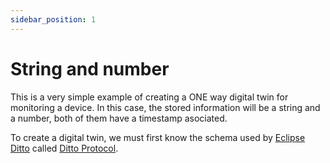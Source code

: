 ```yaml
---
sidebar_position: 1
---
```


# String and number
This is a very simple example of creating a ONE way digital twin for monitoring a device. In this case, the stored information will be a string and a number, both of them have a timestamp asociated.

To create a digital twin, we must first know the schema used by [Eclipse Ditto](https://eclipse.dev/ditto/index.html) called [Ditto Protocol](https://eclipse.dev/ditto/protocol-overview.html).
